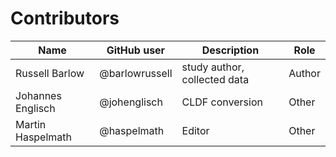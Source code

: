# Contributors

Name | GitHub user | Description | Role
--- | --- | --- | ---
Russell Barlow | @barlowrussell | study author, collected data | Author
Johannes Englisch | @johenglisch | CLDF conversion | Other
Martin Haspelmath | @haspelmath | Editor | Other
